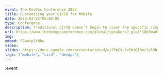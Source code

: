 ```yaml
---
event: The DevOps Conference 2023
title: Customizing your CI/CD for Mobile
date: 2023-03-22T00:00:00
type: Conference
description: Traditional CI/CD doesn’t begin to cover the specific complexities of mobile deployments. Learn what makes building, shipping, and maintaining mobile apps different from the web and how to customize your existing CI/CD infrastructure to accommodate releases on all platforms.
url: https://www.thedevopsconference.com/global/speakers?_gl=1*18bfmw0*_up*MQ..*_ga*ODI1MDM4NzcwLjE2ODkyMDY2MzI.*_ga_D5ZC0PSBYN*MTY4OTIwNjYzMi4xLjEuMTY4OTIwNjY0OC4wLjAuMA..#cecelia+martinez
img: 
embed: F8autp2YNbw
video: 
slides: https://docs.google.com/presentation/d/e/2PACX-1vSb1Ql6yzlq50N_qO1CMammbCARLWr_ViRqxFExtGb-MgnzG4-N8GtnXY52Qv9rw5e_Kvd34TD4yfmy/pub
tags: ["mobile", "cicd", "devops"]
---
```

:event